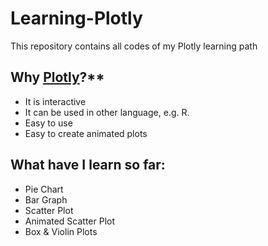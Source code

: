 # Learning-Plotly
This repository contains all codes of my Plotly learning path

## Why [Plotly](https://plotly.com/python/)?**
* It is interactive
* It can be used in other language, e.g. R.
* Easy to use
* Easy to create animated plots

## What have I learn so far:
* Pie Chart
* Bar Graph
* Scatter Plot
* Animated Scatter Plot
* Box & Violin Plots
